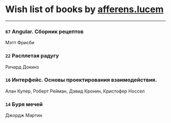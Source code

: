 # Wish list of books by [afferens.lucem](http://vk.com/id196071655)
---

### `67` Angular. Сборник рецептов
Мэтт Фрисби

### `22` Расплетая радугу
Ричард Докинз

### `16` Интерфейс. Основы проектирования взаимодействия.
Алан Купер, Роберт Рейман, Дэвид Кронин, Кристофер Носсел

### `14` Буря мечей
Джордж Мартин

